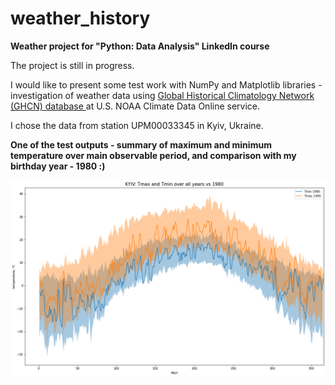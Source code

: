 # weather_history
__Weather project for "Python: Data Analysis" LinkedIn course__

The project is still in progress.

I would like to present some test work with NumPy and Matplotlib libraries - investigation of weather data using [Global Historical Climatology Network (GHCN) database  ](https://www.ncdc.noaa.gov/data-access/land-based-station-data/land-based-datasets/global-historical-climatology-network-ghcn) at U.S. NOAA Climate Data Online service.

I chose the data from station UPM00033345 in Kyiv, Ukraine.


__One of the test outputs - summary of maximum and minimum temperature over main observable period, and comparison with my birthday year - 1980 :)__

![Output figure](https://github.com/andr-nau/weather_history/blob/master/Fig1.png "KYIV data")
